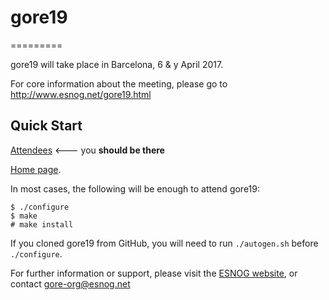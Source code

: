# gore19
=========

gore19 will take place in Barcelona, 6 & y April 2017.

For core information about the meeting, please go to http://www.esnog.net/gore19.html

Quick Start
-----------
[Attendees](http://www.esnog.net/gore19/lista.html)  <--- you **should be there**

[Home page](https://www.esnog.net).

In most cases, the following will be enough to attend gore19:
~~~
$ ./configure
$ make
# make install
~~~

If you cloned gore19 from GitHub, you will need to run `./autogen.sh` before
`./configure`.

For further information or support, please visit the
[ESNOG website](http://www.esnog.net), or contact
gore-org@esnog.net
